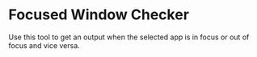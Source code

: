 # Focused Window Checker

Use this tool to get an output when the selected app is in focus or out of focus and vice versa.
